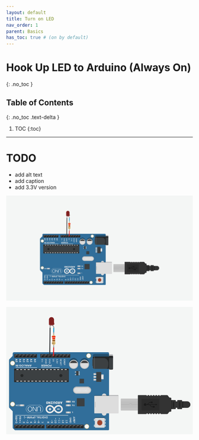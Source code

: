```yaml
---
layout: default
title: Turn on LED
nav_order: 1
parent: Basics
has_toc: true # (on by default)
---
```

# Hook Up LED to Arduino (Always On)
{: .no_toc }

## Table of Contents
{: .no_toc .text-delta }

1. TOC
{:toc}
---

# TODO
- add alt text 
- add caption
- add 3.3V version

<!-- ![](images/Arduino_LEDOn_5VFixed.gif) -->

![](images/LEDOn_Large_3Secs-HQ.gif)

![](images/LEDOn_Large_3Secs-HQ-cropped.gif)

<!-- <video width="640" controls="controls">
  <source src="images/Arduino_LEDOn_5VFixed.mp4" type="video/mp4">
</video> -->
